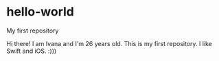 # hello-world
My first repository

Hi there!
I am Ivana and I'm 26 years old. This is my first repository. I like Swift and iOS. :)))
